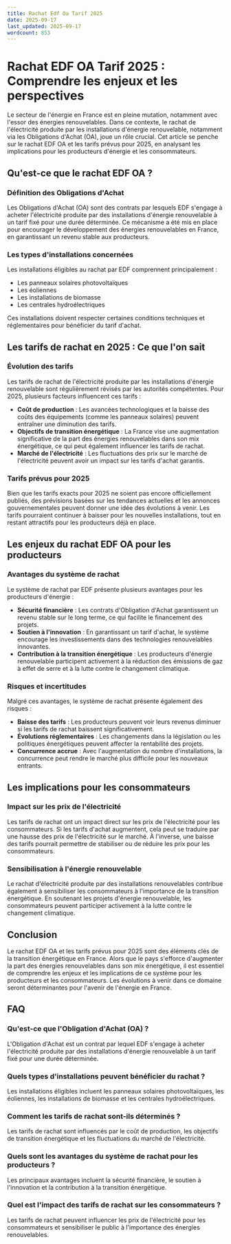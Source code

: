 ```yaml
---
title: Rachat Edf Oa Tarif 2025
date: 2025-09-17
last_updated: 2025-09-17
wordcount: 853
---
```


# Rachat EDF OA Tarif 2025 : Comprendre les enjeux et les perspectives

Le secteur de l'énergie en France est en pleine mutation, notamment avec l'essor des énergies renouvelables. Dans ce contexte, le rachat de l'électricité produite par les installations d'énergie renouvelable, notamment via les Obligations d'Achat (OA), joue un rôle crucial. Cet article se penche sur le rachat EDF OA et les tarifs prévus pour 2025, en analysant les implications pour les producteurs d'énergie et les consommateurs.

## Qu'est-ce que le rachat EDF OA ?

### Définition des Obligations d'Achat

Les Obligations d'Achat (OA) sont des contrats par lesquels EDF s'engage à acheter l'électricité produite par des installations d'énergie renouvelable à un tarif fixé pour une durée déterminée. Ce mécanisme a été mis en place pour encourager le développement des énergies renouvelables en France, en garantissant un revenu stable aux producteurs.

### Les types d'installations concernées

Les installations éligibles au rachat par EDF comprennent principalement :

- Les panneaux solaires photovoltaïques
- Les éoliennes
- Les installations de biomasse
- Les centrales hydroélectriques

Ces installations doivent respecter certaines conditions techniques et réglementaires pour bénéficier du tarif d'achat.

## Les tarifs de rachat en 2025 : Ce que l'on sait

### Évolution des tarifs

Les tarifs de rachat de l'électricité produite par les installations d'énergie renouvelable sont régulièrement révisés par les autorités compétentes. Pour 2025, plusieurs facteurs influencent ces tarifs :

- **Coût de production** : Les avancées technologiques et la baisse des coûts des équipements (comme les panneaux solaires) peuvent entraîner une diminution des tarifs.
- **Objectifs de transition énergétique** : La France vise une augmentation significative de la part des énergies renouvelables dans son mix énergétique, ce qui peut également influencer les tarifs de rachat.
- **Marché de l'électricité** : Les fluctuations des prix sur le marché de l'électricité peuvent avoir un impact sur les tarifs d'achat garantis.

### Tarifs prévus pour 2025

Bien que les tarifs exacts pour 2025 ne soient pas encore officiellement publiés, des prévisions basées sur les tendances actuelles et les annonces gouvernementales peuvent donner une idée des évolutions à venir. Les tarifs pourraient continuer à baisser pour les nouvelles installations, tout en restant attractifs pour les producteurs déjà en place.

## Les enjeux du rachat EDF OA pour les producteurs

### Avantages du système de rachat

Le système de rachat par EDF présente plusieurs avantages pour les producteurs d'énergie :

- **Sécurité financière** : Les contrats d'Obligation d'Achat garantissent un revenu stable sur le long terme, ce qui facilite le financement des projets.
- **Soutien à l'innovation** : En garantissant un tarif d'achat, le système encourage les investissements dans des technologies renouvelables innovantes.
- **Contribution à la transition énergétique** : Les producteurs d'énergie renouvelable participent activement à la réduction des émissions de gaz à effet de serre et à la lutte contre le changement climatique.

### Risques et incertitudes

Malgré ces avantages, le système de rachat présente également des risques :

- **Baisse des tarifs** : Les producteurs peuvent voir leurs revenus diminuer si les tarifs de rachat baissent significativement.
- **Évolutions réglementaires** : Les changements dans la législation ou les politiques énergétiques peuvent affecter la rentabilité des projets.
- **Concurrence accrue** : Avec l'augmentation du nombre d'installations, la concurrence peut rendre le marché plus difficile pour les nouveaux entrants.

## Les implications pour les consommateurs

### Impact sur les prix de l'électricité

Les tarifs de rachat ont un impact direct sur les prix de l'électricité pour les consommateurs. Si les tarifs d'achat augmentent, cela peut se traduire par une hausse des prix de l'électricité sur le marché. À l'inverse, une baisse des tarifs pourrait permettre de stabiliser ou de réduire les prix pour les consommateurs.

### Sensibilisation à l'énergie renouvelable

Le rachat d'électricité produite par des installations renouvelables contribue également à sensibiliser les consommateurs à l'importance de la transition énergétique. En soutenant les projets d'énergie renouvelable, les consommateurs peuvent participer activement à la lutte contre le changement climatique.

## Conclusion

Le rachat EDF OA et les tarifs prévus pour 2025 sont des éléments clés de la transition énergétique en France. Alors que le pays s'efforce d'augmenter la part des énergies renouvelables dans son mix énergétique, il est essentiel de comprendre les enjeux et les implications de ce système pour les producteurs et les consommateurs. Les évolutions à venir dans ce domaine seront déterminantes pour l'avenir de l'énergie en France.

## FAQ

### Qu'est-ce que l'Obligation d'Achat (OA) ?

L'Obligation d'Achat est un contrat par lequel EDF s'engage à acheter l'électricité produite par des installations d'énergie renouvelable à un tarif fixé pour une durée déterminée.

### Quels types d'installations peuvent bénéficier du rachat ?

Les installations éligibles incluent les panneaux solaires photovoltaïques, les éoliennes, les installations de biomasse et les centrales hydroélectriques.

### Comment les tarifs de rachat sont-ils déterminés ?

Les tarifs de rachat sont influencés par le coût de production, les objectifs de transition énergétique et les fluctuations du marché de l'électricité.

### Quels sont les avantages du système de rachat pour les producteurs ?

Les principaux avantages incluent la sécurité financière, le soutien à l'innovation et la contribution à la transition énergétique.

### Quel est l'impact des tarifs de rachat sur les consommateurs ?

Les tarifs de rachat peuvent influencer les prix de l'électricité pour les consommateurs et sensibiliser le public à l'importance des énergies renouvelables.